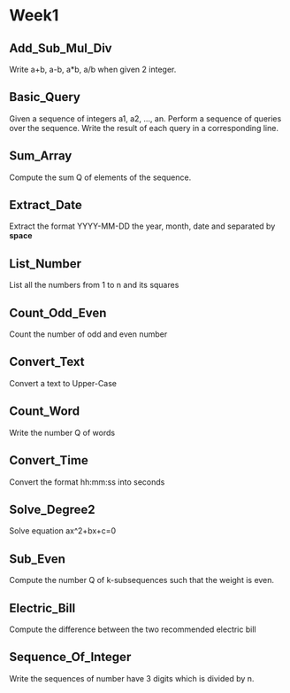 # Week1
## Add_Sub_Mul_Div
Write a+b, a-b, a*b, a/b when given 2 integer.
## Basic_Query
Given a sequence of integers a1, a2, ..., an.
Perform a sequence of queries over the sequence.
Write the result of each query in a corresponding line.
## Sum_Array
Compute the sum Q of elements of the sequence.

## Extract_Date 
Extract the format YYYY-MM-DD the year, month, date and separated by <b>space</b>
## List_Number
List all the numbers from 1 to n and its squares

## Count_Odd_Even
Count the number of odd and even number

## Convert_Text
Convert a text to Upper-Case

## Count_Word
Write the number Q of words
## Convert_Time
Convert the format hh:mm:ss into seconds

## Solve_Degree2
Solve equation ax^2+bx+c=0

## Sub_Even
Compute the number Q of k-subsequences such that the weight is even.
## Electric_Bill
Compute the difference between the two recommended electric bill
## Sequence_Of_Integer
Write the sequences of number have 3 digits which is divided by n.

